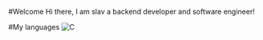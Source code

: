 #Welcome
Hi there, I am slav a backend developer and software engineer!


#My languages
![C](https://www.google.com/url?sa=i&url=https%3A%2F%2Fcommons.wikimedia.org%2Fwiki%2FFile%3AC_Programming_Language.svg&psig=AOvVaw2QYq6hHOmvY9FIgtUvAWLN&ust=1704154382260000&source=images&cd=vfe&opi=89978449&ved=0CBIQjRxqFwoTCPjhxfbzuoMDFQAAAAAdAAAAABAD)

